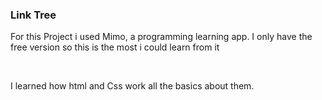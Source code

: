 <h3>Link Tree</h3>
<p> For this Project i used Mimo, a programming learning app. I only have the free version so this is the most i could learn from it</p> <br>
<p>I learned how html and Css work all the basics about them. </p>

